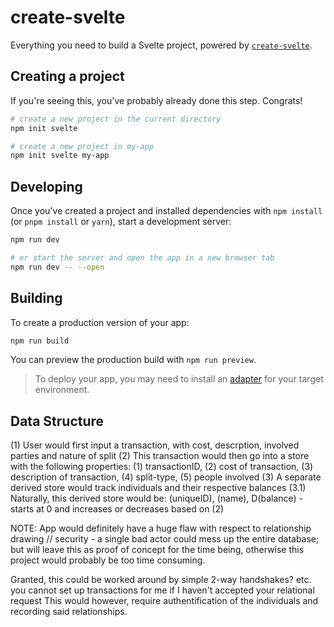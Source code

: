 # create-svelte

Everything you need to build a Svelte project, powered by [`create-svelte`](https://github.com/sveltejs/kit/tree/master/packages/create-svelte).

## Creating a project

If you're seeing this, you've probably already done this step. Congrats!

```bash
# create a new project in the current directory
npm init svelte

# create a new project in my-app
npm init svelte my-app
```

## Developing

Once you've created a project and installed dependencies with `npm install` (or `pnpm install` or `yarn`), start a development server:

```bash
npm run dev

# or start the server and open the app in a new browser tab
npm run dev -- --open
```

## Building

To create a production version of your app:

```bash
npm run build
```

You can preview the production build with `npm run preview`.

> To deploy your app, you may need to install an [adapter](https://kit.svelte.dev/docs/adapters) for your target environment.

## Data Structure

(1) User would first input a transaction, with cost, descrption, involved parties and nature of split
(2) This transaction would then go into a store with the following properties: (1) transactionID, (2) cost of transaction, (3) description of transaction, (4) split-type, (5) people involved
(3) A separate derived store would track individuals and their respective balances
(3.1) Naturally, this derived store would be: 
(uniqueID), 
(name), 
D(balance) - starts at 0 and increases or decreases based on (2)

NOTE: App would definitely have a huge flaw with respect to relationship drawing // security - a single bad actor could mess up the entire database; but will leave this as proof of concept for the time being, otherwise this project would probably be too time consuming.

Granted, this could be worked around by simple 2-way handshakes? etc. you cannot set up transactions for me if I haven't accepted your relational request
This would however, require authentification of the individuals and recording said relationships.